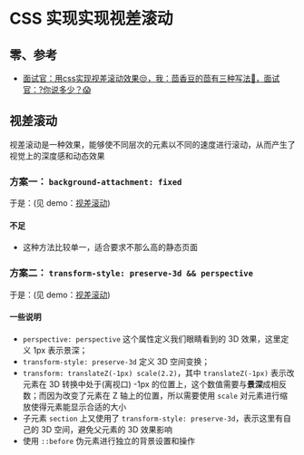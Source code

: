# CSS 实现实现视差滚动

## 零、参考
* [面试官：用css实现视差滚动效果😒，我：茴香豆的茴有三种写法🚀，面试官：?你说多少？😱](https://juejin.cn/post/7453676096662339634)

## 视差滚动
视差滚动是一种效果，能够使不同层次的元素以不同的速度进行滚动，从而产生了视觉上的深度感和动态效果

### 方案一： `background-attachment: fixed`
于是：(见 demo：[视差滚动](./background.html))

#### 不足
- 这种方法比较单一，适合要求不那么高的静态页面


### 方案二： `transform-style: preserve-3d && perspective`
于是：(见 demo：[视差滚动](./transform3D.html))

#### 一些说明
- ```perspective: perspective``` 这个属性定义我们眼睛看到的 3D 效果，这里定义 1px 表示景深；
- ```transform-style: preserve-3d``` 定义 3D 空间变换；
- ```transform: translateZ(-1px) scale(2.2)```，其中 ```translateZ(-1px)``` 表示改元素在 3D 转换中处于(离视口) -1px 的位置上，这个数值需要与**景深**成相反数；而因为改变了元素在 Z 轴上的位置，所以需要使用 ```scale``` 对元素进行缩放使得元素能显示合适的大小
- 子元素 ```section``` 上又使用了 ```transform-style: preserve-3d```，表示这里有自己的 3D 空间，避免父元素的 3D 效果影响
- 使用 ```::before``` 伪元素进行独立的背景设置和操作